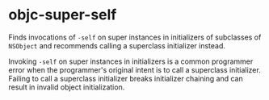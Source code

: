 # objc-super-self

Finds invocations of `-self` on super instances in initializers of
subclasses of `NSObject` and recommends calling a superclass initializer
instead.

Invoking `-self` on super instances in initializers is a common
programmer error when the programmer\'s original intent is to call a
superclass initializer. Failing to call a superclass initializer breaks
initializer chaining and can result in invalid object initialization.
